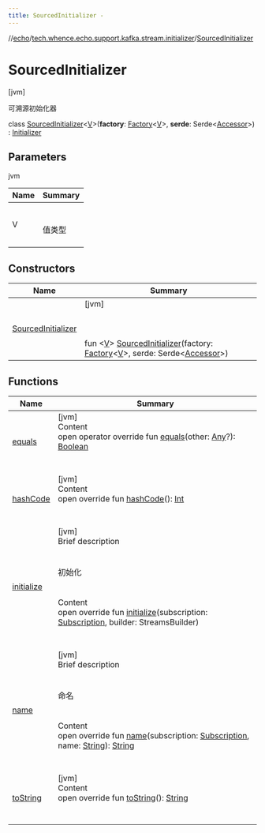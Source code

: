 ```yaml
---
title: SourcedInitializer -
---
```

//[echo](../../index.md)/[tech.whence.echo.support.kafka.stream.initializer](../index.md)/[SourcedInitializer](index.md)



# SourcedInitializer  
 [jvm] 

可溯源初始化器

class [SourcedInitializer](index.md)<[V](index.md)>(**factory**: [Factory](../../tech.whence.echo.support.kafka.stream.processor/-factory/index.md)<[V](index.md)>, **serde**: Serde<[Accessor](../../tech.whence.echo.container.accessor/-accessor/index.md)>) : [Initializer](../-initializer/index.md)   


## Parameters  
  
jvm  
  
|  Name|  Summary| 
|---|---|
| V| <br><br>值类型<br><br>
  


## Constructors  
  
|  Name|  Summary| 
|---|---|
| [SourcedInitializer](-sourced-initializer.md)|  [jvm] <br><br><br><br>fun <[V](index.md)> [SourcedInitializer](-sourced-initializer.md)(factory: [Factory](../../tech.whence.echo.support.kafka.stream.processor/-factory/index.md)<[V](index.md)>, serde: Serde<[Accessor](../../tech.whence.echo.container.accessor/-accessor/index.md)>)   <br>


## Functions  
  
|  Name|  Summary| 
|---|---|
| [equals](../../tech.whence.echo.webclient.response.exception/-response-unrecognized-exception/index.md#kotlin/Any/equals/#kotlin.Any?/PointingToDeclaration/)| [jvm]  <br>Content  <br>open operator override fun [equals](../../tech.whence.echo.webclient.response.exception/-response-unrecognized-exception/index.md#kotlin/Any/equals/#kotlin.Any?/PointingToDeclaration/)(other: [Any](https://kotlinlang.org/api/latest/jvm/stdlib/kotlin/-any/index.html)?): [Boolean](https://kotlinlang.org/api/latest/jvm/stdlib/kotlin/-boolean/index.html)  <br><br><br>
| [hashCode](../../tech.whence.echo.webclient.response.exception/-response-unrecognized-exception/index.md#kotlin/Any/hashCode/#/PointingToDeclaration/)| [jvm]  <br>Content  <br>open override fun [hashCode](../../tech.whence.echo.webclient.response.exception/-response-unrecognized-exception/index.md#kotlin/Any/hashCode/#/PointingToDeclaration/)(): [Int](https://kotlinlang.org/api/latest/jvm/stdlib/kotlin/-int/index.html)  <br><br><br>
| [initialize](initialize.md)| [jvm]  <br>Brief description  <br><br><br>初始化<br><br>  <br>Content  <br>open override fun [initialize](initialize.md)(subscription: [Subscription](../../tech.whence.echo.job.stream.subscription/-subscription/index.md), builder: StreamsBuilder)  <br><br><br>
| [name](../-initializer/name.md)| [jvm]  <br>Brief description  <br><br><br>命名<br><br>  <br>Content  <br>open override fun [name](../-initializer/name.md)(subscription: [Subscription](../../tech.whence.echo.job.stream.subscription/-subscription/index.md), name: [String](https://kotlinlang.org/api/latest/jvm/stdlib/kotlin/-string/index.html)): [String](https://kotlinlang.org/api/latest/jvm/stdlib/kotlin/-string/index.html)  <br><br><br>
| [toString](../../tech.whence.echo.webclient.response.exception/-response-unrecognized-exception/index.md#kotlin/Any/toString/#/PointingToDeclaration/)| [jvm]  <br>Content  <br>open override fun [toString](../../tech.whence.echo.webclient.response.exception/-response-unrecognized-exception/index.md#kotlin/Any/toString/#/PointingToDeclaration/)(): [String](https://kotlinlang.org/api/latest/jvm/stdlib/kotlin/-string/index.html)  <br><br><br>

